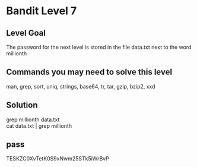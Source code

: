 # Bandit Level 7
## Level Goal
The password for the next level is stored in the file data.txt next to the word millionth

## Commands you may need to solve this level
man, grep, sort, uniq, strings, base64, tr, tar, gzip, bzip2, xxd

## Solution
grep millionth data.txt \
cat data.txt | grep millionth

## pass
TESKZC0XvTetK0S9xNwm25STk5iWrBvP